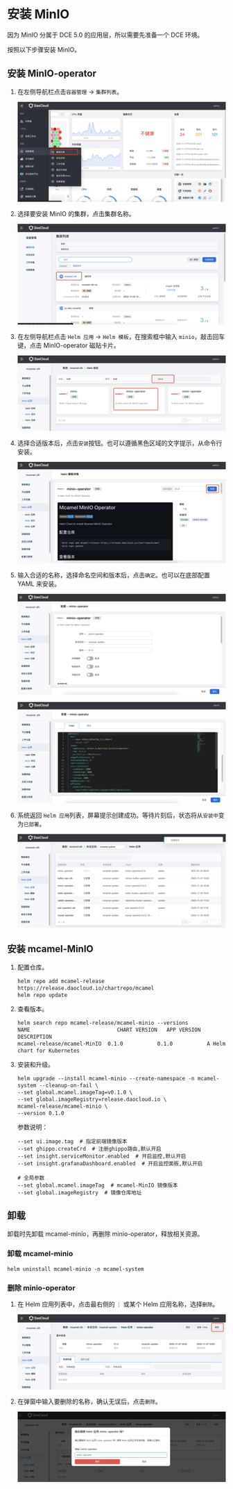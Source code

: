 # 安装 MinIO

因为 MinIO 分属于 DCE 5.0 的应用层，所以需要先准备一个 DCE 环境。

按照以下步骤安装 MinIO。

## 安装 MinIO-operator

1. 在左侧导航栏点击`容器管理` -> `集群列表`。

    ![](../images/install01.png)

2. 选择要安装 MinIO 的集群，点击集群名称。

    ![](../images/install02.png)

3. 在左侧导航栏点击 `Helm 应用` -> `Helm 模板`，在搜索框中输入 `minio`，敲击回车键，点击 MinIO-operator 磁贴卡片。

    ![](../images/install03.png)

4. 选择合适版本后，点击`安装`按钮。也可以遵循黑色区域的文字提示，从命令行安装。

    ![](../images/install04.png)

5. 输入合适的名称，选择命名空间和版本后，点击`确定`。也可以在底部配置 YAML 来安装。

    ![](../images/install05.png)

    ![](../images/install06.png)

6. 系统返回 `Helm 应用`列表，屏幕提示创建成功。等待片刻后，状态将从`安装中`变为`已部署`。

    ![](../images/install07.png)

## 安装 mcamel-MinIO

1. 配置仓库。

    ```shell
    helm repo add mcamel-release https://release.daocloud.io/chartrepo/mcamel
    helm repo update
    ```

2. 查看版本。

    ```shell
    helm search repo mcamel-release/mcamel-minio --versions
    NAME                            CHART VERSION   APP VERSION     DESCRIPTION
    mcamel-release/mcamel-MinIO  0.1.0           0.1.0           A Helm chart for Kubernetes
    ```

3. 安装和升级。

    ```shell
    helm upgrade --install mcamel-minio --create-namespace -n mcamel-system --cleanup-on-fail \
    --set global.mcamel.imageTag=v0.1.0 \
    --set global.imageRegistry=release.daocloud.io \
    mcamel-release/mcamel-minio \
    --version 0.1.0
    ```

    参数说明：

    ```shell
    --set ui.image.tag  # 指定前端镜像版本
    --set ghippo.createCrd  # 注册ghippo路由,默认开启
    --set insight.serviceMonitor.enabled  # 开启监控,默认开启
    --set insight.grafanaDashboard.enabled  # 开启监控面板,默认开启

    # 全局参数
    --set global.mcamel.imageTag  # mcamel-MinIO 镜像版本
    --set global.imageRegistry  # 镜像仓库地址
    ```

## 卸载

卸载时先卸载 mcamel-minio，再删除 minio-operator，释放相关资源。

### 卸载 mcamel-minio

```shell
helm uninstall mcamel-minio -n mcamel-system
```

### 删除 minio-operator

1. 在 Helm 应用列表中，点击最右侧的 `⋮` 或某个 Helm 应用名称，选择`删除`。

    ![](../images/uninstall01.png)

2. 在弹窗中输入要删除的名称，确认无误后，点击`删除`。

    ![](../images/uninstall02.png)

